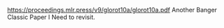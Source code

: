 https://proceedings.mlr.press/v9/glorot10a/glorot10a.pdf
Another Banger Classic Paper I Need to revisit.
